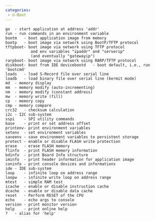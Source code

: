 ```yaml
---
categories:
 - U-Boot
---
```

    go  - start application at address 'addr'
    run - run commands in an environment variable
    bootm   - boot application image from memory
    bootp   - boot image via network using BootP/TFTP protocol
    tftpboot- boot image via network using TFTP protocol
               and env variables "ipaddr" and "serverip"
               (and eventually "gatewayip")
    rarpboot- boot image via network using RARP/TFTP protocol
    diskboot- boot from IDE devicebootd   - boot default, i.e., run 'bootcmd'
    loads   - load S-Record file over serial line
    loadb   - load binary file over serial line (kermit mode)
    md  - memory display
    mm  - memory modify (auto-incrementing)
    nm  - memory modify (constant address)
    mw  - memory write (fill)
    cp  - memory copy
    cmp - memory compare
    crc32   - checksum calculation
    i2c - I2C sub-system
    sspi    - SPI utility commands
    base    - print or set address offset
    printenv- print environment variables
    setenv  - set environment variables
    saveenv - save environment variables to persistent storage
    protect - enable or disable FLASH write protection
    erase   - erase FLASH memory
    flinfo  - print FLASH memory information
    bdinfo  - print Board Info structure
    iminfo  - print header information for application image
    coninfo - print console devices and informations
    ide - IDE sub-system
    loop    - infinite loop on address range
    loopw   - infinite write loop on address range
    mtest   - simple RAM test
    icache  - enable or disable instruction cache
    dcache  - enable or disable data cache
    reset   - Perform RESET of the CPU
    echo    - echo args to console
    version - print monitor version
    help    - print online help
    ?   - alias for 'help'

